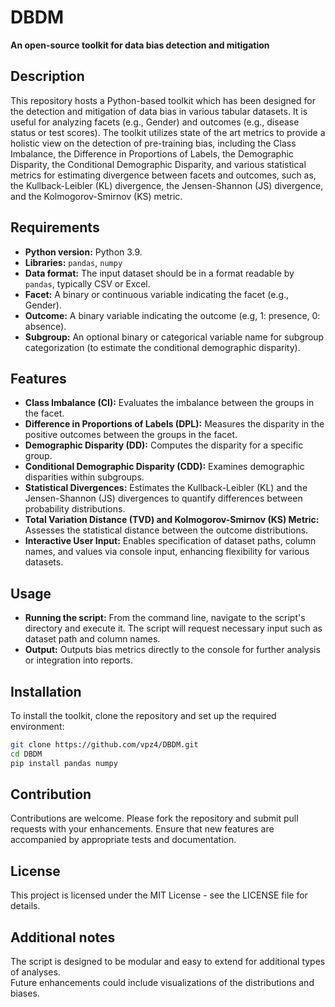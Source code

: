 # DBDM
**An open-source toolkit for data bias detection and mitigation**

## Description
This repository hosts a Python-based toolkit which has been designed for the detection and mitigation of data bias in various tabular datasets. It is useful for analyzing facets (e.g., Gender) and outcomes (e.g., disease status or test scores). The toolkit utilizes state of the art metrics to provide a holistic view on the detection of pre-training bias, including the Class Imbalance, the Difference in Proportions of Labels, the Demographic Disparity, the Conditional Demographic Disparity, and various statistical metrics for estimating divergence between facets and outcomes, such as, the Kullback-Leibler (KL) divergence, the Jensen-Shannon (JS) divergence, and the Kolmogorov-Smirnov (KS) metric.

## Requirements
- **Python version:** Python 3.9.
- **Libraries:** `pandas`, `numpy`
- **Data format:** The input dataset should be in a format readable by `pandas`, typically CSV or Excel.
- **Facet:** A binary or continuous variable indicating the facet (e.g., Gender).
- **Outcome:** A binary variable indicating the outcome (e.g, 1: presence, 0: absence).
- **Subgroup:** An optional binary or categorical variable name for subgroup categorization (to estimate the conditional demographic disparity).

## Features
- **Class Imbalance (CI):** Evaluates the imbalance between the groups in the facet.
- **Difference in Proportions of Labels (DPL):** Measures the disparity in the positive outcomes between the groups in the facet.
- **Demographic Disparity (DD):** Computes the disparity for a specific group.
- **Conditional Demographic Disparity (CDD):** Examines demographic disparities within subgroups.
- **Statistical Divergences:** Estimates the Kullback-Leibler (KL) and the Jensen-Shannon (JS) divergences to quantify differences between probability distributions.
- **Total Variation Distance (TVD) and Kolmogorov-Smirnov (KS) Metric:** Assesses the statistical distance between the outcome distributions.
- **Interactive User Input:** Enables specification of dataset paths, column names, and values via console input, enhancing flexibility for various datasets.

## Usage
- **Running the script:** From the command line, navigate to the script's directory and execute it. The script will request necessary input such as dataset path and column names.
- **Output:** Outputs bias metrics directly to the console for further analysis or integration into reports.

## Installation
To install the toolkit, clone the repository and set up the required environment:

```bash
git clone https://github.com/vpz4/DBDM.git
cd DBDM
pip install pandas numpy
```

## Contribution
Contributions are welcome. Please fork the repository and submit pull requests with your enhancements. Ensure that new features are accompanied by appropriate tests and documentation.

## License
This project is licensed under the MIT License - see the LICENSE file for details.<br />

## Additional notes
The script is designed to be modular and easy to extend for additional types of analyses.<br />
Future enhancements could include visualizations of the distributions and biases.<br />
